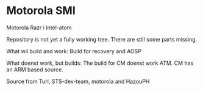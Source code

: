 Motorola SMI
===========================

Motorola Razr i Intel-atom

Repository is not yet a fully working tree. There are still some parts missing.

What wil build and work:
Build for recovery and AOSP

What doenst work, but builds:
The build for CM doenst work ATM. CM has an ARM based source.

Source from Turl, STS-dev-team, motorola and HazouPH
